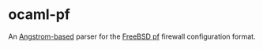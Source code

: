 # ocaml-pf

An [Angstrom-based](https://github.com/inhabitedtype/angstrom) parser for the
[FreeBSD pf](https://www.unix.com/man-page/freebsd/5/pf.conf/) firewall configuration format.

